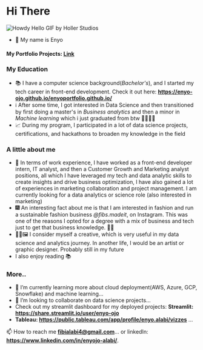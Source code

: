 # Hi There
![Howdy Hello GIF by Holler Studios](https://github.com/user-attachments/assets/e70f509a-b416-4782-8699-11d9e893118b)

- 👋 My name is Enyo
#### My Portfolio Projects: [Link](https://github.com/enyo-ojo/My-Portfolio/)

### My Education
- 📚 I have a computer science background(*Bachelor's*), and I started my tech career in front-end development. Check it out here: **https://enyo-ojo.github.io/enyoportfolio.github.io/**
- ℹ️ After some time, I got interested in Data Science and then transitioned by first doing a master's in *Business analytics* and then a minor in *Machine learning* which i just graduated from btw 👏👏👩‍🎓
- 📈 During my program, I participated in a lot of data science projects, certifications, and hackathons to broaden my knowledge in the field

### A little about me
- 💼 In terms of work experience, I have worked as a front-end developer intern, IT analyst, and then a Customer Growth and Marketing analyst positions, all which I have leveraged my tech and data analytic skills to create insights and drive business optimization, I have also gained a lot of experiences in marketing collaboration and project management. I am currently looking for a data analytics or science role (also interested in marketing)
- 🎆 An interesting fact about me is that I am interested in fashion and run a sustainable fashion business *@fibs.madeit*, on Instagram. This was one of the reasons I opted for a degree with a mix of business and tech just to get that business knowledge. 👩‍💼
- 👩‍🎨🖼️ I consider myself a creative, which is very useful in my data science and analytics journey. In another life, I would be an artist or graphic designer. Probably still in my future
- I also enjoy reading 📚

### More..
- 🌱 I’m currently learning more about cloud deployment(AWS, Azure, GCP, Snowflake) and machine learning...
- 💞️ I’m looking to collaborate on data science projects...
- Check out my streamlit dashboard for my deployed projects: **Streamlit: https://share.streamlit.io/user/enyo-ojo**
- **Tableau: https://public.tableau.com/app/profile/enyo.alabi/vizzes** ...

📫 How to reach me **fibialabi4@gmail.com**... or linkedIn: **https://www.linkedin.com/in/enyojo-alabi/**.
<!---
enyo-ojo/enyo-ojo is a ✨ special ✨ repository because its `README.md` (this file) appears on your GitHub profile.
You can click the Preview link to take a look at your changes.
--->

